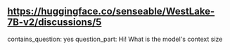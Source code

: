 ## https://huggingface.co/senseable/WestLake-7B-v2/discussions/5

contains_question: yes
question_part: Hi! What is the model's context size